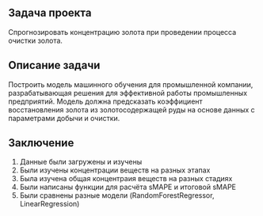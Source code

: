 ## Задача проекта

Спрогнозировать концентрацию золота при проведении процесса очистки золота.

## Описание задачи

Построить модель машинного обучения для промышленной компании, разрабатывающая решения для эффективной работы промышленных предприятий. Модель должна предсказать коэффициент восстановления золота из золотосодержащей руды на основе данных с параметрами добычи и очистки.

## Заключение

1. Данные были загружены и изучены
2. Были изучены концентрации веществ на разных этапах
3. Была изучена общая концентраия веществ на разных стадиях
4. Были написаны функции для расчёта sMAPE и итоговой sMAPE
5. Были сравнены разные модели (RandomForestRegressor, LinearRegression)

